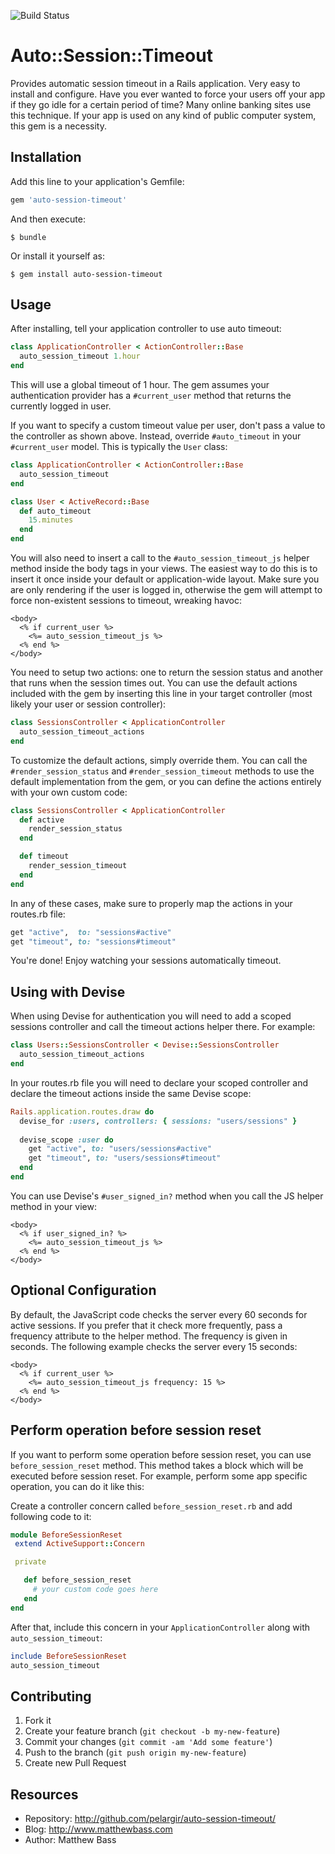 ![Build Status](https://github.com/pelargir/auto-session-timeout/actions/workflows/minitest.yml/badge.svg)

# Auto::Session::Timeout

Provides automatic session timeout in a Rails application. Very easy
to install and configure. Have you ever wanted to force your users
off your app if they go idle for a certain period of time? Many
online banking sites use this technique. If your app is used on any
kind of public computer system, this gem is a necessity.

## Installation

Add this line to your application's Gemfile:

```ruby
gem 'auto-session-timeout'
```

And then execute:

```
$ bundle
```

Or install it yourself as:

```
$ gem install auto-session-timeout
```

## Usage

After installing, tell your application controller to use auto timeout:

```ruby
class ApplicationController < ActionController::Base
  auto_session_timeout 1.hour
end
```

This will use a global timeout of 1 hour. The gem assumes your authentication
provider has a `#current_user` method that returns the currently logged in user.

If you want to specify a  custom timeout value per user, don't pass a value to
the controller as shown above. Instead,  override `#auto_timeout` in your
`#current_user` model. This is  typically the `User` class:

```ruby
class ApplicationController < ActionController::Base
  auto_session_timeout
end

class User < ActiveRecord::Base
  def auto_timeout
    15.minutes
  end
end
```

You will also need to insert a call to the `#auto_session_timeout_js`
helper method inside the body tags in your views. The easiest way to
do this is to insert it once inside your default or application-wide
layout. Make sure you are only rendering if the user is logged in,
otherwise the gem will attempt to force non-existent sessions to
timeout, wreaking havoc:

```erb
<body>
  <% if current_user %>
    <%= auto_session_timeout_js %>
  <% end %>
</body>
```

You need to setup two actions: one to return the session status and
another that runs when the session times out. You can use the default
actions included with the gem by inserting this line in your target
controller (most likely your user or session controller):

```ruby
class SessionsController < ApplicationController
  auto_session_timeout_actions
end
```

To customize the default actions, simply override them. You can call
the `#render_session_status` and `#render_session_timeout` methods to
use the default implementation from the gem, or you can define the
actions entirely with your own custom code:

```ruby
class SessionsController < ApplicationController
  def active
    render_session_status
  end

  def timeout
    render_session_timeout
  end
end
```

In any of these cases, make sure to properly map the actions in your
routes.rb file:

```ruby
get "active",  to: "sessions#active"
get "timeout", to: "sessions#timeout"
```

You're done! Enjoy watching your sessions automatically timeout.

## Using with Devise

When using Devise for authentication you will need to add a scoped
sessions controller and call the timeout actions helper there.
For example:

```ruby
class Users::SessionsController < Devise::SessionsController
  auto_session_timeout_actions
end
```

In your routes.rb file you will need to declare your scoped controller
and declare the timeout actions inside the same Devise scope:

```ruby
Rails.application.routes.draw do
  devise_for :users, controllers: { sessions: "users/sessions" }
  
  devise_scope :user do
    get "active", to: "users/sessions#active"
    get "timeout", to: "users/sessions#timeout"
  end
end
```

You can use Devise's `#user_signed_in?` method when you call the JS helper
method in your view:

```erb
<body>
  <% if user_signed_in? %>
    <%= auto_session_timeout_js %>
  <% end %>
</body>
```

## Optional Configuration

By default, the JavaScript code checks the server every 60 seconds for
active sessions. If you prefer that it check more frequently, pass a
frequency attribute to the helper method. The frequency is given in
seconds. The following example checks the server every 15 seconds:

```erb
<body>
  <% if current_user %>
    <%= auto_session_timeout_js frequency: 15 %>
  <% end %>
</body>
```

## Perform operation before session reset

If you want to perform some operation before session reset, you can use `before_session_reset` method. This method takes a block which will be executed before session reset. For example, perform some app specific operation, you can do it like this:

Create a controller concern called `before_session_reset.rb` and add following code to it:

```rb
module BeforeSessionReset
 extend ActiveSupport::Concern

 private

   def before_session_reset
     # your custom code goes here
   end
end
```

After that, include this concern in your `ApplicationController` along with `auto_session_timeout`:

```rb
include BeforeSessionReset
auto_session_timeout
```

## Contributing

1. Fork it
2. Create your feature branch (`git checkout -b my-new-feature`)
3. Commit your changes (`git commit -am 'Add some feature'`)
4. Push to the branch (`git push origin my-new-feature`)
5. Create new Pull Request

## Resources

* Repository: http://github.com/pelargir/auto-session-timeout/
* Blog: http://www.matthewbass.com
* Author: Matthew Bass
